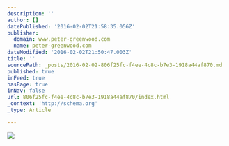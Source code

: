 ```yaml
---
description: ''
author: []
datePublished: '2016-02-02T21:58:35.056Z'
publisher:
  domain: www.peter-greenwood.com
  name: peter-greenwood.com
dateModified: '2016-02-02T21:50:47.003Z'
title: ''
sourcePath: _posts/2016-02-02-806f25fc-f4ee-4c8c-b7e3-1918a44af870.md
published: true
inFeed: true
hasPage: true
inNav: false
url: 806f25fc-f4ee-4c8c-b7e3-1918a44af870/index.html
_context: 'http://schema.org'
_type: Article

---
```

![](http://static1.squarespace.com/static/5362255de4b0140e264a238c/5655e86de4b0060cdb4fb579/5655e990e4b022a250ee6f79/1448470930479/Rower-01.png?format=1500w)